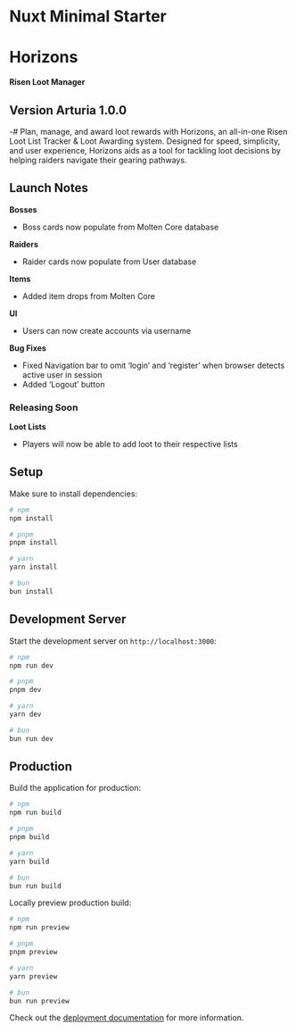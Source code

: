 # Nuxt Minimal Starter

# Horizons
**Risen Loot Manager**
## Version Arturia 1.0.0
-# Plan, manage, and award loot rewards with Horizons, an all-in-one Risen Loot List Tracker & Loot Awarding system. Designed for speed, simplicity, and user experience, Horizons aids as a tool for tackling loot decisions by helping raiders navigate their gearing pathways.

## Launch Notes

__Bosses__
- Boss cards now populate from Molten Core database

__Raiders__
- Raider cards now populate from User database

__Items__
- Added item drops from Molten Core

__UI__
- Users can now create accounts via username

__Bug Fixes__
- Fixed Navigation bar to omit ‘login’ and ‘register’ when browser detects active user in session
- Added ‘Logout’ button

### Releasing Soon
__Loot Lists__
- Players will now be able to add loot to their respective lists

## Setup

Make sure to install dependencies:

```bash
# npm
npm install

# pnpm
pnpm install

# yarn
yarn install

# bun
bun install
```

## Development Server

Start the development server on `http://localhost:3000`:

```bash
# npm
npm run dev

# pnpm
pnpm dev

# yarn
yarn dev

# bun
bun run dev
```

## Production

Build the application for production:

```bash
# npm
npm run build

# pnpm
pnpm build

# yarn
yarn build

# bun
bun run build
```

Locally preview production build:

```bash
# npm
npm run preview

# pnpm
pnpm preview

# yarn
yarn preview

# bun
bun run preview
```

Check out the [deployment documentation](https://nuxt.com/docs/getting-started/deployment) for more information.
